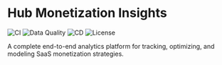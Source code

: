 # Hub Monetization Insights

![CI](https://github.com/your-org/hub-monetization-insights/actions/workflows/ci.yml/badge.svg)
![Data Quality](https://github.com/your-org/hub-monetization-insights/actions/workflows/data_quality.yml/badge.svg)
![CD](https://github.com/your-org/hub-monetization-insights/actions/workflows/cd.yml/badge.svg)
![License](https://img.shields.io/badge/license-MIT-green)

A complete end-to-end analytics platform for tracking, optimizing, and modeling SaaS monetization strategies.
